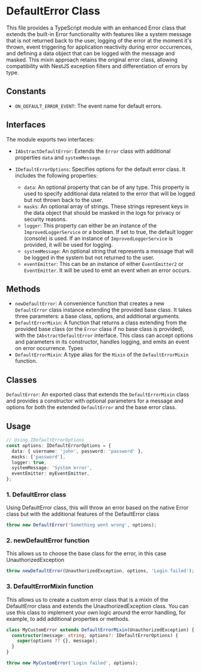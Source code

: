 # DefaultError Class

This file provides a TypeScript module with an enhanced Error class that extends the built-in Error functionality with features like a system message that is not returned back to the user,
logging of the error at the moment it's thrown, event triggering for application reactivity during error occurrences,
and defining a data object that can be logged with the message and masked.
This mixin approach retains the original error class, allowing compatibility with NestJS exception filters and differentiation of errors by type.

## Constants

- `ON_DEFAULT_ERROR_EVENT`: The event name for default errors.

## Interfaces

The module exports two interfaces:

- `IAbstractDefaultError`: Extends the `Error` class with additional properties `data` and `systemMessage`.

- `IDefaultErrorOptions`: Specifies options for the default error class. It includes the following properties:

  - `data`: An optional property that can be of any type. This property is used to specify additional data related to the error that will be logged but not thrown back to the user.
  - `masks`: An optional array of strings. These strings represent keys in the data object that should be masked in the logs for privacy or security reasons.
  - `logger`: This property can either be an instance of the `ImprovedLoggerService` or a boolean. If set to true, the default logger (console) is used. If an instance of `ImprovedLoggerService` is provided, it will be used for logging.
  - `systemMessage`: An optional string that represents a message that will be logged in the system but not returned to the user.
  - `eventEmitter`: This can be an instance of either `EventEmitter2` or `EventEmitter`. It will be used to emit an event when an error occurs.

## Methods

- `newDefaultError`: A convenience function that creates a new `DefaultError` class instance extending the provided base class. It takes three parameters: a base class, options, and additional arguments.
- `DefaultErrorMixin`: A function that returns a class extending from the provided base class (or the `Error` class if no base class is provided), with the `IAbstractDefaultError` interface. This class can accept options and parameters in its constructor, handles logging, and emits an event on error occurrence.
  Types
- `DefaultErrorMixin`: A type alias for the `Mixin` of the `DefaultErrorMixin` function.

## Classes

`DefaultError`: An exported class that extends the `DefaultErrorMixin` class and provides a constructor with optional parameters for a message and options for both the extended `DefaultError` and the base error class.

## Usage

```typescript
// Using IDefaultErrorOptions
const options: IDefaultErrorOptions = {
  data: { username: 'john', password: 'password' },
  masks: ['password'],
  logger: true,
  systemMessage: 'System error',
  eventEmitter: myEventEmitter,
};
```

### 1. DefaultError class

Using DefaultError class, this will throw an error based on the native Error class
but with the additional features of the DefaultError class

```typescript
throw new DefaultError('Something went wrong', options);
```

### 2. newDefaultError function

This allows us to choose the base class for the error, in this case UnauthorizedException

```typescript
throw newDefaultError(UnauthorizedException, options, 'Login failed');
```

### 3. DefaultErrorMixin function

This allows us to create a custom error class that is a mixin of the DefaultError class
and extends the UnauthorizedException class. You can use this class to implement your own logic
around the error handling, for example, to add additional properties or methods.

```typescript
class MyCustomError extends DefaultErrorMixin(UnauthorizedException) {
  constructor(message: string, options?: IDefaultErrorOptions) {
    super(options ?? {}, message);
  }
}

throw new MyCustomError('Login failed', options);
```
